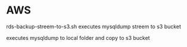 # AWS
rds-backup-streem-to-s3.sh 
executes mysqldump streem to s3 bucket


executes mysqldump to local folder and copy to s3 bucket 
